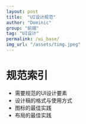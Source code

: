 ```yaml
---
layout: post
title:  "UI设计规范"
author: "Dominic"
group: "前端"
tag: "UI设计"
permalink: /ui_base/
img_url: "/assets/timg.jpeg"
---
```


# 规范索引
- 需要规范的UI设计要素
- 设计稿的格式与使用方式
- 图标的最佳实践
- 布局的最佳实践
